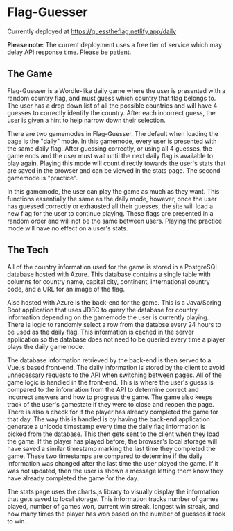 # Flag-Guesser 
Currently deployed at https://guesstheflag.netlify.app/daily

**Please note:** The current deployment uses a free tier of service which may delay API response time. Please be patient.

## The Game
Flag-Guesser is a Wordle-like daily game where the user is presented with a random country flag, and must guess which country that flag belongs to. The user has a drop down list of all the possible countries and will have 4 guesses to correctly identify the country. After each incorrect guess, the user is given a hint to help narrow down their selection.

There are two gamemodes in Flag-Guesser. The default when loading the page is the "daily" mode. In this gamemode, every user is presented with the same daily flag. After guessing correctly, or using all 4 guesses, the game ends and the user must wait until the next daily flag is available to play again. Playing this mode will count directly towards the user's stats that are saved in the browser and can be viewed in the stats page. The second gamemode is "practice".

In this gamemode, the user can play the game as much as they want. This functions essentially the same as the daily mode, however, once the user has guessed correctly or exhausted all their guesses, the site will load a new flag for the user to continue playing. These flags are presented in a random order and will not be the same between users. Playing the practice mode will have no effect on a user's stats.

## The Tech
All of the country information used for the game is stored in a PostgreSQL database hosted with Azure. This database contains a single table with columns for country name, capital city, continent, international country code, and a URL for an image of the flag.

Also hosted with Azure is the back-end for the game. This is a Java/Spring Boot application that uses JDBC to query the database for country information depending on the gamemode the user is currently playing. There is logic to randomly select a row from the databse every 24 hours to be used as the daily flag. This information is cached in the server application so the database does not need to be queried every time a player plays the daily gamemode.

The database information retrieved by the back-end is then served to a Vue.js based front-end. The daily information is stored by the client to avoid unnecessary requests to the API when switching between pages. All of the game logic is handled in the front-end. This is where the user's guess is compared to the information from the API to determine correct and incorrect answers and how to progress the game. The game also keeps track of the user's gamestate if they were to close and reopen the page. There is also a check for if the player has already completed the game for that day. The way this is handled is by having the back-end application generate a unicode timestamp every time the daily flag information is picked from the database. This then gets sent to the client when they load the game. If the player has played before, the browser's local storage will have saved a similar timestamp marking the last time they completed the game. These two timestamps are compared to determine if the daily information was changed after the last time the user played the game. If it was not updated, then the user is shown a message letting them know they have already completed the game for the day.

The stats page uses the charts.js library to visually display the information that gets saved to local storage. This information tracks number of games played, number of games won, current win streak, longest win streak, and how many times the player has won based on the number of guesses it took to win.
